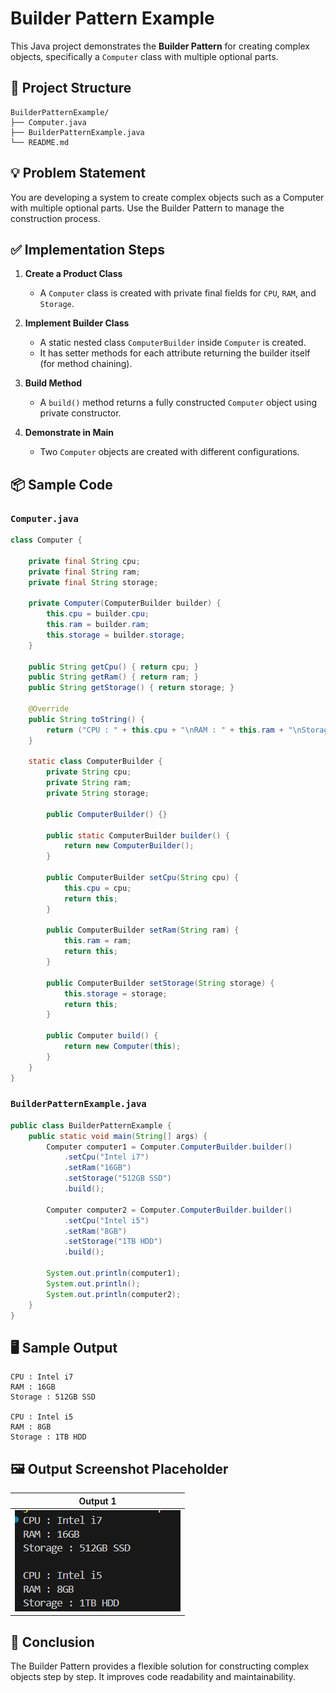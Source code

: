 # Builder Pattern Example

This Java project demonstrates the **Builder Pattern** for creating complex objects, specifically a `Computer` class with multiple optional parts.

## 📁 Project Structure

```
BuilderPatternExample/
├── Computer.java
├── BuilderPatternExample.java
└── README.md
```

## 💡 Problem Statement

You are developing a system to create complex objects such as a Computer with multiple optional parts. Use the Builder Pattern to manage the construction process.

## ✅ Implementation Steps

1. **Create a Product Class**
   - A `Computer` class is created with private final fields for `CPU`, `RAM`, and `Storage`.

2. **Implement Builder Class**
   - A static nested class `ComputerBuilder` inside `Computer` is created.
   - It has setter methods for each attribute returning the builder itself (for method chaining).

3. **Build Method**
   - A `build()` method returns a fully constructed `Computer` object using private constructor.

4. **Demonstrate in Main**
   - Two `Computer` objects are created with different configurations.

## 📦 Sample Code

### `Computer.java`
```java
class Computer {

    private final String cpu;
    private final String ram;
    private final String storage;

    private Computer(ComputerBuilder builder) {
        this.cpu = builder.cpu;
        this.ram = builder.ram;
        this.storage = builder.storage;
    }

    public String getCpu() { return cpu; }
    public String getRam() { return ram; }
    public String getStorage() { return storage; }

    @Override
    public String toString() {
        return ("CPU : " + this.cpu + "\nRAM : " + this.ram + "\nStorage : " + this.storage);
    }

    static class ComputerBuilder {
        private String cpu;
        private String ram;
        private String storage;

        public ComputerBuilder() {}

        public static ComputerBuilder builder() {
            return new ComputerBuilder();
        }

        public ComputerBuilder setCpu(String cpu) {
            this.cpu = cpu;
            return this;
        }

        public ComputerBuilder setRam(String ram) {
            this.ram = ram;
            return this;
        }

        public ComputerBuilder setStorage(String storage) {
            this.storage = storage;
            return this;
        }

        public Computer build() {
            return new Computer(this);
        }
    }
}
```

### `BuilderPatternExample.java`
```java
public class BuilderPatternExample {
    public static void main(String[] args) {
        Computer computer1 = Computer.ComputerBuilder.builder()
            .setCpu("Intel i7")
            .setRam("16GB")
            .setStorage("512GB SSD")
            .build();

        Computer computer2 = Computer.ComputerBuilder.builder()
            .setCpu("Intel i5")
            .setRam("8GB")
            .setStorage("1TB HDD")
            .build();

        System.out.println(computer1);
        System.out.println();
        System.out.println(computer2);
    }
}
```

## 🖥️ Sample Output

```
CPU : Intel i7
RAM : 16GB
Storage : 512GB SSD

CPU : Intel i5
RAM : 8GB
Storage : 1TB HDD
```

## 🖼️ Output Screenshot Placeholder

| Output 1 
|----------
| ![Screenshot1](screenshots/builder_pattern_output.png) |


## 🧠 Conclusion

The Builder Pattern provides a flexible solution for constructing complex objects step by step. It improves code readability and maintainability.